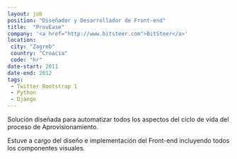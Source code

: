 ```yaml
---
layout: job
position: "Diseñador y Desarrollador de Front-end"
title:  "ProvEase"
company: '<a href="http://www.bitsteer.com">BitSteer</a>'
location:
 city: "Zagreb"
 country: "Croacia"
 code: "hr"
date-start: 2011
date-end: 2012
tags:
 - Twitter Bootstrap 1
 - Python
 - Django
---
```


Solución diseñada para automatizar todos los aspectos del ciclo de vida del proceso de Aprovisionamiento.

Estuve a cargo del diseño e implementación del Front-end incluyendo todos los componentes visuales.